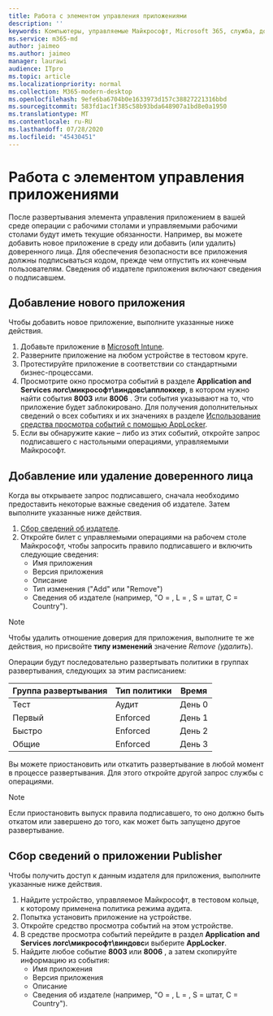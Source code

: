 ```yaml
---
title: Работа с элементом управления приложениями
description: ''
keywords: Компьютеры, управляемые Майкрософт, Microsoft 365, служба, документация
ms.service: m365-md
author: jaimeo
ms.author: jaimeo
manager: laurawi
audience: ITpro
ms.topic: article
ms.localizationpriority: normal
ms.collection: M365-modern-desktop
ms.openlocfilehash: 9efe6ba6704b0e1633973d157c38827221316bbd
ms.sourcegitcommit: 583fd1ac1f385c58b93bda648907a1bd8e0a1950
ms.translationtype: MT
ms.contentlocale: ru-RU
ms.lasthandoff: 07/28/2020
ms.locfileid: "45430451"
---
```

# <a name="work-with-app-control"></a>Работа с элементом управления приложениями

После развертывания элемента управления приложением в вашей среде операции с рабочими столами и управляемыми рабочими столами будут иметь текущие обязанности. Например, вы можете добавить новое приложение в среду или добавить (или удалить) доверенного лица. Для обеспечения безопасности все приложения должны подписываться кодом, прежде чем отпустить их конечным пользователям. Сведения об издателе приложения включают сведения о подписавшем.


## <a name="add-a-new-app"></a>Добавление нового приложения

Чтобы добавить новое приложение, выполните указанные ниже действия.

1. Добавьте приложение в [Microsoft Intune](https://docs.microsoft.com/mem/intune/apps/apps-win32-app-management).
2. Разверните приложение на любом устройстве в тестовом круге. 
3. Протестируйте приложение в соответствии со стандартными бизнес-процессами. 
4. Просмотрите окно просмотра событий в разделе **Application and Services логс\микрософт\виндовс\апплоккер**, в котором нужно найти события **8003** или **8006** . Эти события указывают на то, что приложение будет заблокировано. Для получения дополнительных сведений о всех событиях и их значениях в разделе [Использование средства просмотра событий с помощью AppLocker](https://docs.microsoft.com/windows/security/threat-protection/windows-defender-application-control/applocker/using-event-viewer-with-applocker).
5. Если вы обнаружите какие – либо из этих событий, откройте запрос подписавшего с настольными операциями, управляемыми Майкрософт.

## <a name="add-or-remove-a-trusted-signer"></a>Добавление или удаление доверенного лица

Когда вы открываете запрос подписавшего, сначала необходимо предоставить некоторые важные сведения об издателе. Затем выполните указанные ниже действия.

1. [Сбор сведений об издателе](#gather-publisher-details).
2. Откройте билет с управляемыми операциями на рабочем столе Майкрософт, чтобы запросить правило подписавшего и включить следующие сведения:  
    - Имя приложения 
    - Версия приложения 
    - Описание 
    - Тип изменения ("Add" или "Remove")  
    - Сведения об издателе (например, "O = <publisher name> , L = <location> , S = штат, C = Country"). 

> [!NOTE]
> Чтобы удалить отношение доверия для приложения, выполните те же действия, но присвойте **типу изменений** значение *Remove (удалить*).

Операции будут последовательно развертывать политики в группах развертывания, следующих за этим расписанием:


|Группа развертывания  |Тип политики  |Время  |
|---------|---------|---------|
|Тест     |  Аудит       |  День 0       |
|Первый     | Enforced        | День 1        |
|Быстро     | Enforced        |  День 2       |
|Общие     | Enforced        |  День 3       |


Вы можете приостановить или откатить развертывание в любой момент в процессе развертывания. Для этого откройте другой запрос службы с операциями.

> [!NOTE]
> Если приостановить выпуск правила подписавшего, то оно должно быть откатом или завершено до того, как может быть запущено другое развертывание.

## <a name="gather-publisher-details"></a>Сбор сведений о приложении Publisher

Чтобы получить доступ к данным издателя для приложения, выполните указанные ниже действия.

1. Найдите устройство, управляемое Майкрософт, в тестовом кольце, к которому применена политика режима аудита. 
2. Попытка установить приложение на устройстве.
3. Откройте средство просмотра событий на этом устройстве. 
4. В средстве просмотра событий перейдите в раздел **Application and Services логс\микрософт\виндовс**и выберите **AppLocker**. 
5. Найдите любое событие **8003** или **8006** , а затем скопируйте информацию из события: 
    - Имя приложения 
    - Версия приложения 
    - Описание 
    - Сведения об издателе (например, "O = <publisher name> , L = <location> , S = штат, C = Country"). 
